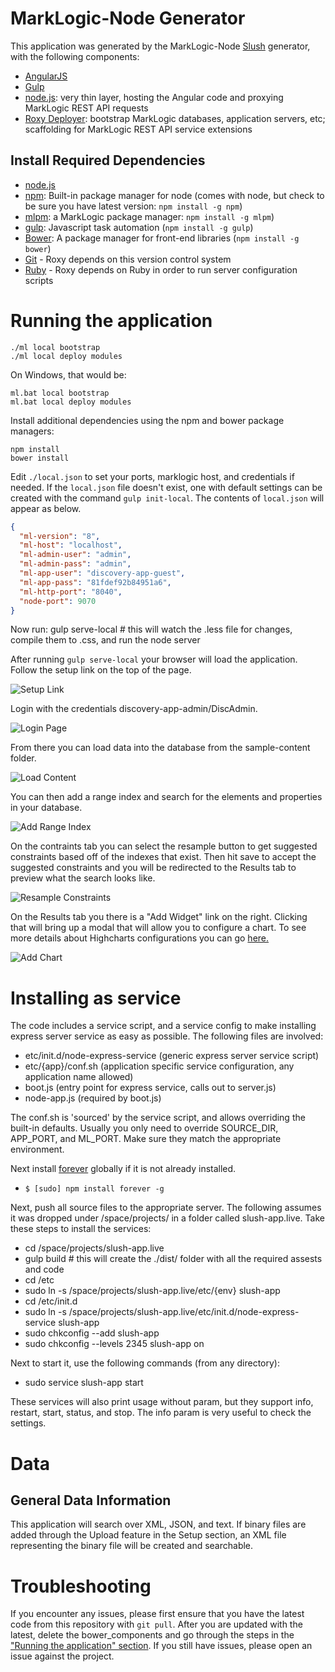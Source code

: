 # MarkLogic-Node Generator

This application was generated by the MarkLogic-Node [Slush](https://github.com/klei/slush) generator, with the following components:

- [AngularJS](https://angularjs.org/)
- [Gulp](http://gulpjs.com/)
- [node.js](http://nodejs.org/): very thin layer, hosting the Angular code and proxying MarkLogic REST API requests
- [Roxy Deployer](https://github.com/marklogic/roxy): bootstrap MarkLogic databases, application servers, etc; scaffolding for MarkLogic REST API service extensions

## Install Required Dependencies

- [node.js](http://nodejs.org/download/)
- [npm](https://www.npmjs.com/): Built-in package manager for node (comes with
  node, but check to be sure you have latest version: `npm install -g npm`)
- [mlpm](https://github.com/joemfb/mlpm): a MarkLogic package manager: `npm install -g mlpm`)
- [gulp](http://gulpjs.com/): Javascript task automation (`npm install -g
  gulp`)
- [Bower](http://bower.io/): A package manager for front-end libraries (`npm
  install -g bower`)
- [Git](https://git-scm.com/) - Roxy depends on this version control system
- [Ruby](https://www.ruby-lang.org/en/documentation/installation/) - Roxy
  depends on Ruby in order to run server configuration scripts

# Running the application

    ./ml local bootstrap
    ./ml local deploy modules

On Windows, that would be:

    ml.bat local bootstrap
    ml.bat local deploy modules

Install additional dependencies using the npm and bower package managers:

    npm install
    bower install

Edit `./local.json` to set your ports, marklogic host, and credentials if needed. If the `local.json` file doesn't exist, one with default settings can be created with the command `gulp init-local`. The contents of `local.json` will appear as below.

```json
{
  "ml-version": "8",
  "ml-host": "localhost",
  "ml-admin-user": "admin",
  "ml-admin-pass": "admin",
  "ml-app-user": "discovery-app-guest",
  "ml-app-pass": "81fdef92b84951a6",
  "ml-http-port": "8040",
  "node-port": 9070
}
```
Now run:
    gulp serve-local # this will watch the .less file for changes, compile them to .css, and run the node server

After running `gulp serve-local` your browser will load the application. Follow the setup link on  the top of the page.

![Setup Link](readme-resources/setup-link.png)

Login with the credentials discovery-app-admin/DiscAdmin.

![Login Page](readme-resources/login.png)

From there you can load data into the database from the sample-content folder.

![Load Content](readme-resources/load-data.png)

You can then add a range index and search for the elements and properties in your database.

![Add Range Index](readme-resources/range-index.png)

On the contraints tab you can select the resample button to get suggested constraints based off of the indexes that exist. Then hit save to accept the suggested constraints and you will be redirected to the Results tab to preview what the search looks like.

![Resample Constraints](readme-resources/resample-constraints.png)

On the Results tab you there is a "Add Widget" link on the right. Clicking that will bring up a modal that will allow you to configure a chart. To see more details about Highcharts configurations you can go [here.](http://www.highcharts.com/docs/chart-concepts/series)

![Add Chart](readme-resources/add-chart.png)

# Installing as service

The code includes a service script, and a service config to make installing express server service as easy as possible. The following files are involved:

- etc/init.d/node-express-service (generic express server service script)
- etc/{app}/conf.sh (application specific service configuration, any application name allowed)
- boot.js (entry point for express service, calls out to server.js)
- node-app.js (required by boot.js)

The conf.sh is 'sourced' by the service script, and allows overriding the built-in defaults. Usually you only need to override SOURCE\_DIR, APP\_PORT, and ML\_PORT. Make sure they match the appropriate environment.

Next install [forever](https://www.npmjs.com/package/forever) globally if it is not already installed.

- `$ [sudo] npm install forever -g`

Next, push all source files to the appropriate server. The following assumes it was dropped under /space/projects/ in a folder called slush-app.live. Take these steps to install the services:

- cd /space/projects/slush-app.live
- gulp build # this will create the ./dist/ folder with all the required assests and code
- cd /etc
- sudo ln -s /space/projects/slush-app.live/etc/{env} slush-app
- cd /etc/init.d
- sudo ln -s /space/projects/slush-app.live/etc/init.d/node-express-service slush-app
- sudo chkconfig --add slush-app
- sudo chkconfig --levels 2345 slush-app on

Next to start it, use the following commands (from any directory):

- sudo service slush-app start

These services will also print usage without param, but they support info, restart, start, status, and stop. The info param is very useful to check the settings.

# Data

## General Data Information

This application will search over XML, JSON, and text. If binary files are added through the Upload feature in the Setup section, an XML file representing the binary file will be created and searchable.

# Troubleshooting

If you encounter any issues, please first ensure that you have the latest code from this repository with `git pull`. After you are updated with the latest, delete the bower_components and go through the steps in the ["Running the application" section](#running-the-application). If you still have issues, please open an issue against the project.
